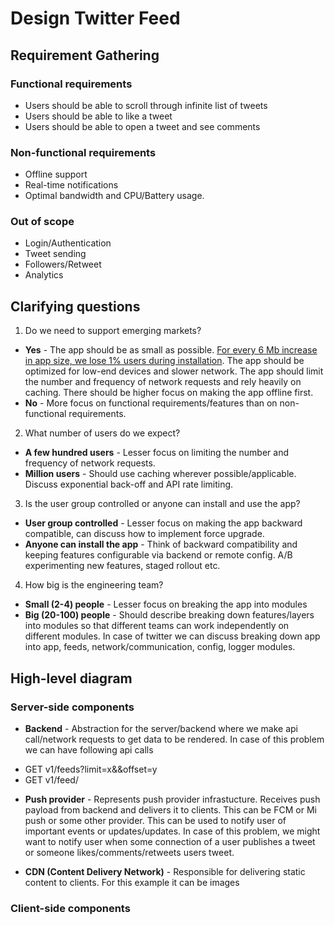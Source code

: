 # Design Twitter Feed

## Requirement Gathering

### Functional requirements
* Users should be able to scroll through infinite list of tweets
* Users should be able to like a tweet
* Users should be able to open a tweet and see comments

### Non-functional requirements
* Offline support
* Real-time notifications
* Optimal bandwidth and CPU/Battery usage.

### Out of scope
* Login/Authentication
* Tweet sending
* Followers/Retweet
* Analytics

## Clarifying questions
1. Do we need to support emerging markets?

- **Yes** - The app should be as small as possible. [For every 6 Mb increase in app size, we lose 1% users during installation](https://medium.com/googleplaydev/shrinking-apks-growing-installs-5d3fcba23ce2). The app should be optimized for low-end devices and slower network. The app should limit the number and frequency of network requests and rely heavily on caching. There should be higher focus on making the app offline first.
- **No** - More focus on functional requirements/features than on non-functional requirements.

2. What number of users do we expect?

- **A few hundred users** - Lesser focus on limiting the number and frequency of network requests.
- **Million users** - Should use caching wherever possible/applicable. Discuss exponential back-off and API rate limiting.

3. Is the user group controlled or anyone can install and use the app?

- **User group controlled** - Lesser focus on making the app backward compatible, can discuss how to implement force upgrade.
- **Anyone can install the app** - Think of backward compatibility and keeping features configurable via backend or remote config. A/B experimenting new features, staged rollout etc.

4. How big is the engineering team?

- **Small (2-4) people** - Lesser focus on breaking the app into modules
- **Big (20-100) people** - Should describe breaking down features/layers into modules so that different teams can work independently on different modules. In case of twitter we can discuss breaking down app into app, feeds, network/communication, config, logger modules.

## High-level diagram


### Server-side components
* **Backend** - Abstraction for the server/backend where we make api call/network requests to get data to be rendered. In case of this problem we can have following api calls
- GET v1/feeds?limit=x&&offset=y
- GET v1/feed/<feed-id>
  
* **Push provider** - Represents push provider infrastucture. Receives push payload from backend and delivers it to clients. This can be FCM or Mi push or some other provider. This can be used to notify user of important events or updates/updates. In case of this problem, we might want to notify user when some connection of a user publishes a tweet or someone likes/comments/retweets users tweet.
  
* **CDN (Content Delivery Network)** - Responsible for delivering static content to clients. For this example it can be images

### Client-side components
